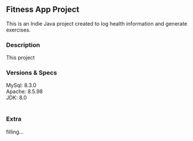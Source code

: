 <h2>Fitness App Project</h2>
This is an Indie Java project created to log health information and generate exercises. 

<h3>Description</h3>
This project 

<br>
<h3>Versions & Specs</h3>
MySql: 8.3.0 <br> 
Apache: 8.5.98 <br> 
JDK: 8.0 <br> 

<br>
<h3>Extra</h3>
filling...
